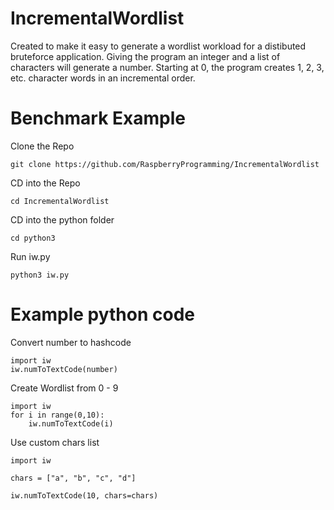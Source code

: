 # IncrementalWordlist

Created to make it easy to generate a wordlist workload for a distibuted bruteforce application. Giving the program an integer and a list of characters will generate a number. Starting at 0, the program creates 1, 2, 3, etc. character words in an incremental order.

# Benchmark Example

Clone the Repo
 
`git clone https://github.com/RaspberryProgramming/IncrementalWordlist`

CD into the Repo

`cd IncrementalWordlist`

CD into the python folder

`cd python3`

Run iw.py

`python3 iw.py`

# Example python code

Convert number to hashcode

```
import iw
iw.numToTextCode(number)
```

Create Wordlist from 0 - 9

```
import iw
for i in range(0,10):
    iw.numToTextCode(i)
```
Use custom chars list

```
import iw

chars = ["a", "b", "c", "d"]

iw.numToTextCode(10, chars=chars)
```
